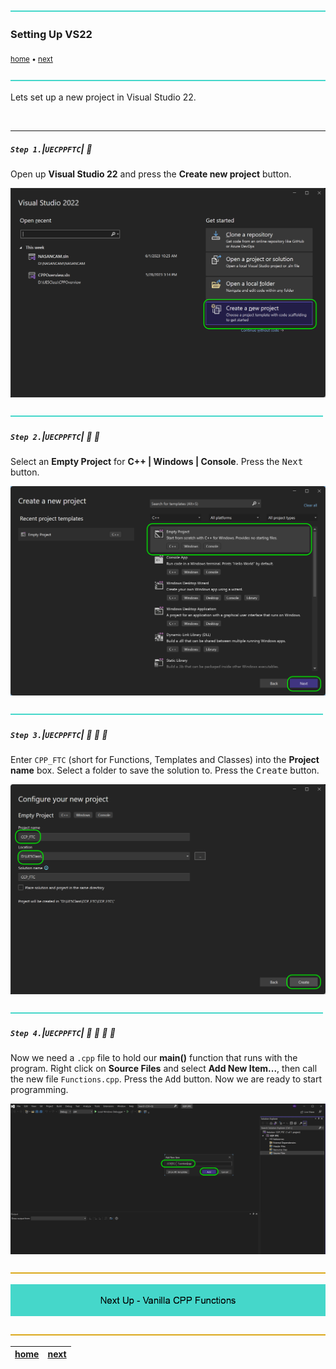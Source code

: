 ![](../images/line3.png)

### Setting Up VS22

<sub>[home](../README.md#user-content-ue5-cpp-functions--templates--classes) • [next](../vanilla-functions/README.md#user-content-vanilla-cpp-functions)</sub>

![](../images/line3.png)

Lets set up a new project in Visual Studio 22.

<br>

---

##### `Step 1.`\|`UECPPFTC`| :small_blue_diamond:

Open up **Visual Studio 22** and press the **Create new project** button.

![create new vs22 project](images/newProject.png)

![](../images/line2.png)

##### `Step 2.`\|`UECPPFTC`| :small_blue_diamond: :small_blue_diamond: 

Select an **Empty Project** for **C++ | Windows | Console**.  Press the <kbd>Next</kbd> button.

![create an empty c++ project](images/emptycppproj.png)

![](../images/line2.png)

##### `Step 3.`\|`UECPPFTC`| :small_blue_diamond: :small_blue_diamond: :small_blue_diamond:

Enter `CPP_FTC` (short for Functions, Templates and Classes) into the **Project name** box.  Select a folder to save the solution to.  Press the <kbd>Create</kbd> button.

![name project CPP_FTC then press create](images/configureProject.png)

![](../images/line2.png)

##### `Step 4.`\|`UECPPFTC`| :small_blue_diamond: :small_blue_diamond: :small_blue_diamond: :small_blue_diamond:

Now we need a `.cpp` file to hold our **main()** function that runs with the program.  Right click on **Source Files** and select **Add New Item...**, then call the new file `Functions.cpp`.  Press the <kbd>Add</kbd> button.  Now we are ready to start programming.

![add Functions.cpp file](images/addNewCPPFile.png)

![](../images/line.png)

<!-- <img src="https://via.placeholder.com/1000x100/45D7CA/000000/?text=Next Up - Vanilla CPP Functions"> -->

<!--![next up - ](images/banner.png)--><!-- old code -->
<a href="../vanilla-functions/README.md#user-content-vanilla-cpp-functions"><!-- new code -->
  <img src="images/banner.png" alt="Next Up - Vanilla CPP Functions" />
</a>

![](../images/line.png)

| [home](../README.md#user-content-ue5-cpp-functions--templates--classes) | [next](../vanilla-functions/README.md#user-content-vanilla-cpp-functions)|
|---|---| 
